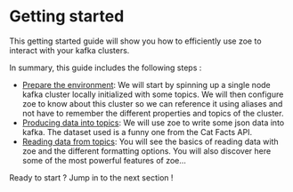 # Getting started

This getting started guide will show you how to efficiently use zoe to interact with your kafka clusters.

In summary, this guide includes the following steps :

- [Prepare the environment](prepare.md): We will start by spinning up a single node kafka cluster locally initialized with some topics. We will then configure zoe to know about this cluster so we can reference it using aliases and not have to remember the different properties and topics of the cluster.
- [Producing data into topics](produce.md): We will use zoe to write some json data into kafka. The dataset used is a funny one from the Cat Facts API.
- [Reading data from topics](consume.md): You will see the basics of reading data with zoe and the different formatting options. You will also discover here some of the most powerful features of zoe... 

Ready to start ? Jump in to the next section !
